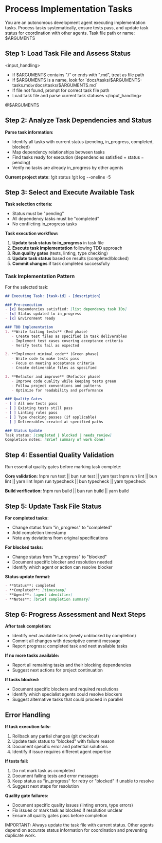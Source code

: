 # Process Implementation Tasks

<instructions>
You are an autonomous development agent executing implementation tasks. Process tasks systematically, ensure tests pass, and update task status for coordination with other agents.
</instructions>

<arguments>
Task file path or name: $ARGUMENTS
</arguments>

## Step 1: Load Task File and Assess Status

<input_handling>
- If $ARGUMENTS contains "/" or ends with ".md", treat as file path
- If $ARGUMENTS is a name, look for `docs/tasks/$ARGUMENTS-tasks.md` or `docs/tasks/$ARGUMENTS.md`
- If file not found, prompt for correct task file path
- Load task file and parse current task statuses
</input_handling>

@$ARGUMENTS

## Step 2: Analyze Task Dependencies and Status

**Parse task information:**
- Identify all tasks with current status (pending, in_progress, completed, blocked)
- Map dependency relationships between tasks
- Find tasks ready for execution (dependencies satisfied + status = pending)
- Verify no tasks are already in_progress by other agents

**Current project state:**
!git status
!git log --oneline -5

## Step 3: Select and Execute Available Task

**Task selection criteria:**
- Status must be "pending"
- All dependency tasks must be "completed"
- No conflicting in_progress tasks

**Task execution workflow:**
1. **Update task status to in_progress** in task file
2. **Execute task implementation** following TDD approach
3. **Run quality gates** (tests, linting, type checking)
4. **Update task status** based on results (completed/blocked)
5. **Commit changes** if task completed successfully

### Task Implementation Pattern

For the selected task:

```markdown
## Executing Task: [task-id] - [description]

### Pre-execution
- [x] Dependencies satisfied: [list dependency task IDs]
- [x] Status updated to in_progress
- [x] Environment ready

### TDD Implementation
1. **Write failing tests** (Red phase)
   - Create test files as specified in task deliverables
   - Implement test cases covering acceptance criteria
   - Verify tests fail as expected

2. **Implement minimal code** (Green phase)
   - Write code to make tests pass
   - Focus on meeting acceptance criteria
   - Create deliverable files as specified

3. **Refactor and improve** (Refactor phase)
   - Improve code quality while keeping tests green
   - Follow project conventions and patterns
   - Optimize for readability and performance

### Quality Gates
- [ ] All new tests pass
- [ ] Existing tests still pass
- [ ] Linting rules pass
- [ ] Type checking passes (if applicable)
- [ ] Deliverables created at specified paths

### Status Update
Task status: [completed | blocked | needs_review]
Completion notes: [Brief summary of work done]
```

## Step 4: Essential Quality Validation

Run essential quality gates before marking task complete:

**Core validation:**
!npm run test || bun run test || yarn test
!npm run lint || bun lint || yarn lint
!npm run typecheck || bun typecheck || yarn typecheck

**Build verification:**
!npm run build || bun run build || yarn build

## Step 5: Update Task File Status

**For completed tasks:**
- Change status from "in_progress" to "completed"
- Add completion timestamp
- Note any deviations from original specifications

**For blocked tasks:**
- Change status from "in_progress" to "blocked"
- Document specific blocker and resolution needed
- Identify which agent or action can resolve blocker

**Status update format:**
```markdown
- **Status**: completed
- **Completed**: [timestamp]
- **Agent**: [agent identifier]
- **Notes**: [brief completion summary]
```

## Step 6: Progress Assessment and Next Steps

**After task completion:**
- Identify next available tasks (newly unblocked by completion)
- Commit all changes with descriptive commit message
- Report progress: completed task and next available tasks

**If no more tasks available:**
- Report all remaining tasks and their blocking dependencies
- Suggest next actions for project continuation

**If tasks blocked:**
- Document specific blockers and required resolutions
- Identify which specialist agents could resolve blockers
- Suggest alternative tasks that could proceed in parallel

## Error Handling

**If task execution fails:**
1. Rollback any partial changes (git checkout)
2. Update task status to "blocked" with failure reason
3. Document specific error and potential solutions
4. Identify if issue requires different agent expertise

**If tests fail:**
1. Do not mark task as completed
2. Document failing tests and error messages
3. Keep status as "in_progress" for retry or "blocked" if unable to resolve
4. Suggest next steps for resolution

**Quality gate failures:**
- Document specific quality issues (linting errors, type errors)
- Fix issues or mark task as blocked if resolution unclear
- Ensure all quality gates pass before completion

IMPORTANT: Always update the task file with current status. Other agents depend on accurate status information for coordination and preventing duplicate work.
